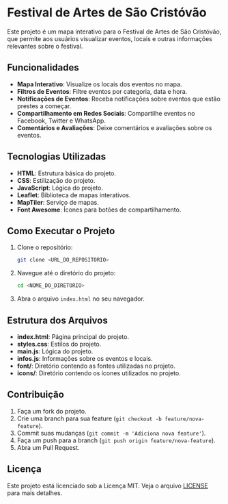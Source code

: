 # Festival de Artes de São Cristóvão

Este projeto é um mapa interativo para o Festival de Artes de São Cristóvão, que permite aos usuários visualizar eventos, locais e outras informações relevantes sobre o festival.


## Funcionalidades

- **Mapa Interativo**: Visualize os locais dos eventos no mapa.
- **Filtros de Eventos**: Filtre eventos por categoria, data e hora.
- **Notificações de Eventos**: Receba notificações sobre eventos que estão prestes a começar.
- **Compartilhamento em Redes Sociais**: Compartilhe eventos no Facebook, Twitter e WhatsApp.
- **Comentários e Avaliações**: Deixe comentários e avaliações sobre os eventos.

## Tecnologias Utilizadas

- **HTML**: Estrutura básica do projeto.
- **CSS**: Estilização do projeto.
- **JavaScript**: Lógica do projeto.
- **Leaflet**: Biblioteca de mapas interativos.
- **MapTiler**: Serviço de mapas.
- **Font Awesome**: Ícones para botões de compartilhamento.

## Como Executar o Projeto

1. Clone o repositório:
    ```sh
    git clone <URL_DO_REPOSITORIO>
    ```

2. Navegue até o diretório do projeto:
    ```sh
    cd <NOME_DO_DIRETORIO>
    ```

3. Abra o arquivo `index.html` no seu navegador.

## Estrutura dos Arquivos

- **index.html**: Página principal do projeto.
- **styles.css**: Estilos do projeto.
- **main.js**: Lógica do projeto.
- **infos.js**: Informações sobre os eventos e locais.
- **font/**: Diretório contendo as fontes utilizadas no projeto.
- **icons/**: Diretório contendo os ícones utilizados no projeto.

## Contribuição

1. Faça um fork do projeto.
2. Crie uma branch para sua feature (`git checkout -b feature/nova-feature`).
3. Commit suas mudanças (`git commit -m 'Adiciona nova feature'`).
4. Faça um push para a branch (`git push origin feature/nova-feature`).
5. Abra um Pull Request.

## Licença

Este projeto está licenciado sob a Licença MIT. Veja o arquivo [LICENSE](LICENSE) para mais detalhes.

